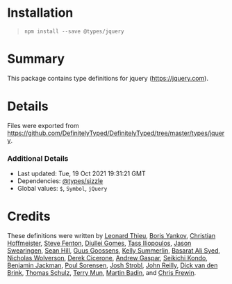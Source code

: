 # Installation
> `npm install --save @types/jquery`

# Summary
This package contains type definitions for jquery (https://jquery.com).

# Details
Files were exported from https://github.com/DefinitelyTyped/DefinitelyTyped/tree/master/types/jquery.

### Additional Details
 * Last updated: Tue, 19 Oct 2021 19:31:21 GMT
 * Dependencies: [@types/sizzle](https://npmjs.com/package/@types/sizzle)
 * Global values: `$`, `Symbol`, `jQuery`

# Credits
These definitions were written by [Leonard Thieu](https://github.com/leonard-thieu), [Boris Yankov](https://github.com/borisyankov), [Christian Hoffmeister](https://github.com/choffmeister), [Steve Fenton](https://github.com/Steve-Fenton), [Diullei Gomes](https://github.com/Diullei), [Tass Iliopoulos](https://github.com/tasoili), [Jason Swearingen](https://github.com/jasons-novaleaf), [Sean Hill](https://github.com/seanski), [Guus Goossens](https://github.com/Guuz), [Kelly Summerlin](https://github.com/ksummerlin), [Basarat Ali Syed](https://github.com/basarat), [Nicholas Wolverson](https://github.com/nwolverson), [Derek Cicerone](https://github.com/derekcicerone), [Andrew Gaspar](https://github.com/AndrewGaspar), [Seikichi Kondo](https://github.com/seikichi), [Benjamin Jackman](https://github.com/benjaminjackman), [Poul Sorensen](https://github.com/s093294), [Josh Strobl](https://github.com/JoshStrobl), [John Reilly](https://github.com/johnnyreilly), [Dick van den Brink](https://github.com/DickvdBrink), [Thomas Schulz](https://github.com/King2500), [Terry Mun](https://github.com/terrymun), [Martin Badin](https://github.com/martin-badin), and [Chris Frewin](https://github.com/princefishthrower).
